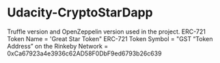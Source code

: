# Udacity-CryptoStarDapp

Truffle version and OpenZeppelin version used in the project.
ERC-721 Token Name = 'Great Star Token"
ERC-721 Token Symbol = "GST
“Token Address” on the Rinkeby Network = 0xCa67923a4e3936c62AD58F0DbF9ed6793b26c639
